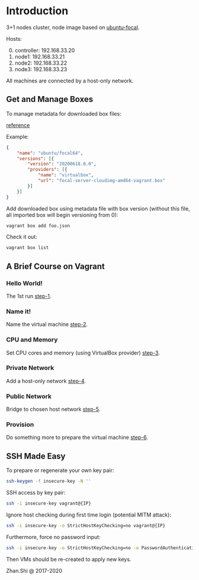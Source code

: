# Introduction

3+1 nodes cluster, node image based on [ubuntu-focal](http://cloud-images.ubuntu.com/focal/20200618/focal-server-cloudimg-amd64-vagrant.box).

Hosts:

0. controller: 192.168.33.20
1. node1:      192.168.33.21
2. node2:      192.168.33.22
3. node3:      192.168.33.23

All machines are connected by a host-only network.

## Get and Manage Boxes

To manage metadata for downloaded box files:

[reference](https://stackoverflow.com/questions/32607741/vagrant-setup-virtualbox-name-with-box-version-from-json-file)

Example:

```json
{
    "name": "ubuntu/focal64",
    "versions": [{
        "version": "20200618.0.0",
        "providers": [{
            "name": "virtualbox",
            "url": "focal-server-cloudimg-amd64-vagrant.box"
        }]
    }]
}
```

Add downloaded box using metadata file with box version (without this file, all imported box will begin versioning from 0):

```bash
vagrant box add foo.json
```

Check it out:

```bash
vagrant box list
```

## A Brief Course on Vagrant

### Hello World!

The 1st run [step-1](course/step-1/README.md).

### Name it!

Name the virtual machine [step-2](course/step-2/README.md).

### CPU and Memory

Set CPU cores and memory (using VirtualBox provider) [step-3](course/step-3/README.md).

### Private Network

Add a host-only network [step-4](course/step-4/README.md).

### Public Network

Bridge to chosen host network [step-5](course/step-5/README.md).

### Provision

Do something more to prepare the virtual machine [step-6](course/step-6/README.md).

## SSH Made Easy

To prepare or regenerate your own key pair:

```bash
ssh-keygen -f insecure-key -N ''
```

SSH access by key pair:

```bash
ssh -i insecure-key vagrant@{IP}
```

Ignore host checking during first time login (potential MITM attack):

```bash
ssh -i insecure-key -o StrictHostKeyChecking=no vagrant@{IP}
```

Furthermore, force no password input:

```bash
ssh -i insecure-key -o StrictHostKeyChecking=no -o PasswordAuthentication=no vagrant@{IP}
```

Then VMs should be re-created to apply new keys.

Zhan.Shi @ 2017-2020
